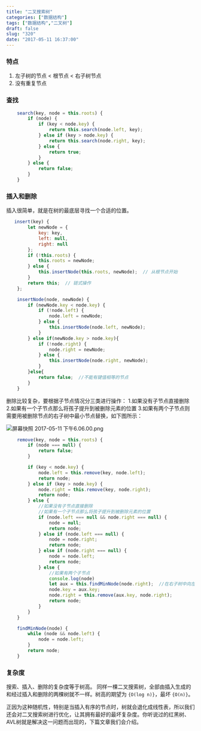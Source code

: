 ```yaml
---
title: "二叉搜索树"
categories: ["数据结构"]
tags: ["数据结构","二叉树"]
draft: false
slug: "320"
date: "2017-05-11 16:37:00"
---
```


### 特点

1. 左子树的节点 < 根节点 < 右子树节点
2. 没有重复节点

### 查找
```js
    search(key, node = this.roots) {
        if (node) {
            if (key < node.key) {
                return this.search(node.left, key);
            } else if (key > node.key) {
                return this.search(node.right, key);
            } else {
                return true;
            }
        } else {
            return false;
        }
    }
```
### 插入和删除
插入很简单，就是在树的最底层寻找一个合适的位置。
```js
   insert(key) {
        let newNode = {
            key: key,
            left: null,
            right: null
        };
        if (!this.roots) {
            this.roots = newNode;
        } else {
            this.insertNode(this.roots, newNode);  // 从根节点开始
        }
        return this;  // 链式操作
    };

    insertNode(node, newNode) {
        if (newNode.key < node.key) {
            if (!node.left) {
                node.left = newNode;
            } else {
                this.insertNode(node.left, newNode);
            }
        } else if(newNode.key > node.key){
            if (!node.right) {
                node.right = newNode;
            } else {
                this.insertNode(node.right, newNode);
            }
        }else{
            return false;  //不能有键值相等的节点
        }
    }
```

删除比较复杂，要根据子节点情况分三类进行操作：
1.如果没有子节点直接删除
2.如果有一个子节点那么将孩子提升到被删除元素的位置
3.如果有两个子节点则需要用被删除节点的右子树中最小节点替换，如下图所示：

![屏幕快照 2017-05-11 下午6.06.00.png][1]

```js
    remove(key, node = this.roots) {
        if (node === null) {
            return false;
        }

        if (key < node.key) {
            node.left = this.remove(key, node.left);
            return node;
        } else if (key > node.key) {
            node.right = this.remove(key, node.right);
            return node;
        } else {
            //如果没有子节点直接删除
            //如果有一个子节点那么将孩子提升到被删除元素的位置
            if (node.left === null && node.right === null) {
                node = null;
                return node;
            } else if (node.left === null) {
                node = node.right;
                return node;
            } else if (node.right === null) {
                node = node.left;
                return node;
            } else {
                //如果有两个子节点
                console.log(node)
                let aux = this.findMinNode(node.right);  //在右子树中向左到尽头找到最小节点
                node.key = aux.key;
                node.right = this.remove(aux.key, node.right);
                return node;
            }
        }
    }

    findMinNode(node) {
        while (node && node.left) {
            node = node.left;
        }
        return node;
    }
```

### 复杂度
搜索、插入、删除的复杂度等于树高。
同样一棵二叉搜索树，全部由插入生成的和经过插入和删除的两棵树就不一样。树高的期望为 `{O(log n)}`，最坏 `{O(n)}`。

正因为这种随机性，特别是当插入有序的节点时，树就会退化成线性表，所以我们还会对二叉搜索树进行优化，让其拥有最好的最坏复杂度。你听说过的红黑树、AVL树就是解决这一问题而出现的，下篇文章我们会介绍。


  [1]: http://img.bi-bo.cn/2017/05/1056027145.png
